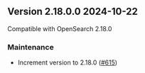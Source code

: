 ## Version 2.18.0.0 2024-10-22

Compatible with OpenSearch 2.18.0

### Maintenance
* Increment version to 2.18.0 ([#615](https://github.com/opensearch-project/asynchronous-search/pull/615))

